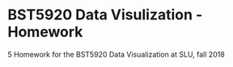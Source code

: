 # BST5920 Data Visulization - Homework
5 Homework for the BST5920 Data Visualization at SLU, fall 2018
